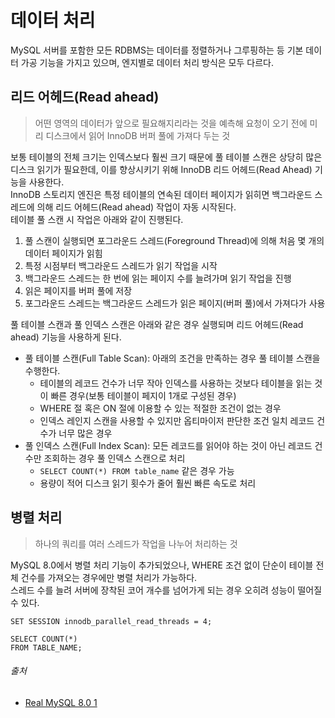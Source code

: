 # 데이터 처리

MySQL 서버를 포함한 모든 RDBMS는 데이터를 정렬하거나 그루핑하는 등 기본 데이터 가공 기능을 가지고 있으며, 엔지별로 데이터 처리 방식은 모두 다르다.

## 리드 어헤드(Read ahead)

> 어떤 영역의 데이터가 앞으로 필요해지리라는 것을 예측해 요청이 오기 전에 미리 디스크에서 읽어 InnoDB 버퍼 풀에 가져다 두는 것

보통 테이블의 전체 크기는 인덱스보다 훨씬 크기 때문에 풀 테이블 스캔은 상당히 많은 디스크 읽기가 필요한데, 이를 향상시키기 위해 InnoDB 리드 어헤드(Read Ahead) 기능을 사용한다.  
InnoDB 스토리지 엔진은 특정 테이블의 연속된 데이터 페이지가 읽히면 백그라운드 스레드에 의해 리드 어헤드(Read ahead) 작업이 자동 시작된다.  
테이블 풀 스캔 시 작업은 아래와 같이 진행된다.

1. 풀 스캔이 실행되면 포그라운드 스레드(Foreground Thread)에 의해 처음 몇 개의 데이터 페이지가 읽힘
2. 특정 시점부터 백그라운드 스레드가 읽기 작업을 시작
3. 백그라운드 스레드는 한 번에 읽는 페이지 수를 늘려가며 읽기 작업을 진행
4. 읽은 페이지를 버퍼 풀에 저장
5. 포그라운드 스레드는 백그라운드 스레드가 읽은 페이지(버퍼 풀)에서 가져다가 사용

풀 테이블 스캔과 풀 인덱스 스캔은 아래와 같은 경우 실행되며 리드 어헤드(Read ahead) 기능을 사용하게 된다.

- 풀 테이블 스캔(Full Table Scan): 아래의 조건을 만족하는 경우 풀 테이블 스캔을 수행한다.
    - 테이블의 레코드 건수가 너무 작아 인덱스를 사용하는 것보다 테이블을 읽는 것이 빠른 경우(보통 테이블이 페지이 1개로 구성된 경우)
    - WHERE 절 혹은 ON 절에 이용할 수 있는 적절한 조건이 없는 경우
    - 인덱스 레인지 스캔을 사용할 수 있지만 옵티마이저 판단한 조건 일치 레코드 건수가 너무 많은 경우
- 풀 인덱스 스캔(Full Index Scan): 모든 레코드를 읽어야 하는 것이 아닌 레코드 건수만 조회하는 경우 풀 인덱스 스캔으로 처리
    - `SELECT COUNT(*) FROM table_name` 같은 경우 가능
    - 용량이 적어 디스크 읽기 횟수가 줄어 훨씬 빠른 속도로 처리

## 병렬 처리

> 하나의 쿼리를 여러 스레드가 작업을 나누어 처리하는 것

MySQL 8.0에서 병렬 처리 기능이 추가되었으나, WHERE 조건 없이 단순이 테이블 전체 건수를 가져오는 경우에만 병렬 처리가 가능하다.  
스레드 수를 늘려 서버에 장착된 코어 개수를 넘어가게 되는 경우 오히려 성능이 떨어질 수 있다.

```mysql
SET SESSION innodb_parallel_read_threads = 4;

SELECT COUNT(*)
FROM TABLE_NAME;
```

###### 출처

- [Real MySQL 8.0 1](https://www.aladin.co.kr/shop/wproduct.aspx?ItemId=284710853)
